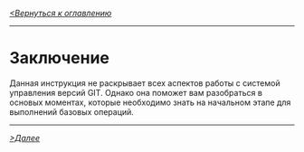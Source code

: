 [*<Вернуться к оглавлению*](readme.md)

---
# Заключение

Данная инструкция не раскрывает всех аспектов работы с системой управления версий GIT. Однако она поможет вам разобраться в основых моментах, которые необходимо знать на начальном этапе для выполнений базовых операций.

---
[*>Далее*](./Chapter8.md)